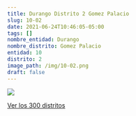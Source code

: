 ```yaml
---
title: Durango Distrito 2 Gomez Palacio
slug: 10-02
date: 2021-06-24T10:46:05-05:00
tags: []
nombre_entidad: Durango
nombre_distrito: Gomez Palacio
entidad: 10
distrito: 2
image_path: /img/10-02.png
draft: false
---
```


![](/img/10-02.png)

[Ver los 300 distritos](/docs/elecciones-2021)
